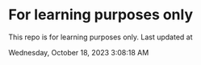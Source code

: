 # For learning purposes only
This repo is for learning purposes only.
Last updated at

Wednesday, October 18, 2023 3:08:18 AM

